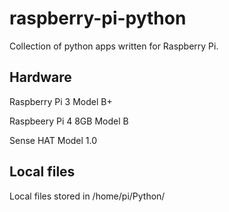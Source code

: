# raspberry-pi-python

Collection of python apps written for Raspberry Pi.

## Hardware 
Raspberry Pi 3 Model B+

Raspbeery Pi 4 8GB Model B 

Sense HAT Model 1.0

## Local files
Local files stored in /home/pi/Python/
